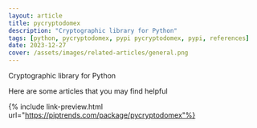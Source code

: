 ```yaml
---
layout: article
title: pycryptodomex
description: "Cryptographic library for Python"
tags: [python, pycryptodomex, pypi pycryptodomex, pypi, references]
date: 2023-12-27
cover: /assets/images/related-articles/general.png
---
```


Cryptographic library for Python

Here are some articles that you may find helpful

{% include link-preview.html url="https://piptrends.com/package/pycryptodomex"%}